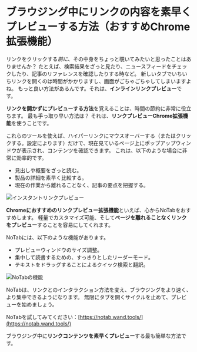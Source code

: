 # ブラウジング中にリンクの内容を素早くプレビューする方法（おすすめChrome拡張機能）

リンクをクリックする*前に*、その中身をちょっと覗いてみたいと思ったことはありませんか？ たとえば、検索結果をざっと見たり、ニュースフィードをチェックしたり、記事のリファレンスを確認したりする時など。 新しいタブでいちいちリンクを開くのは時間がかかりますし、画面がごちゃごちゃしてしまいますよね。 もっと良い方法があるんです。それは、**インラインリンクプレビュー**です。

**リンクを開かずにプレビューする方法**を覚えることは、時間の節約に非常に役立ちます。 最も手っ取り早い方法は？ それは、**リンクプレビューChrome拡張機能**を使うことです。

これらのツールを使えば、ハイパーリンクにマウスオーバーする（またはクリックする。設定によります）だけで、現在見ているページ上にポップアップウィンドウが表示され、コンテンツを確認できます。 これは、以下のような場合に非常に効率的です。

*   見出しや概要をざっと読む。
*   製品の詳細を素早く比較する。
*   現在の作業から離れることなく、記事の要点を把握する。

![インスタントリンクプレビュー](images/notab1.png)

**Chromeにおすすめのリンクプレビュー拡張機能**といえば、心からNoTabをおすすめします。 軽量でカスタマイズ可能、そして**ページを離れることなくリンクをプレビュー**することを容易にしてくれます。

NoTabには、以下のような機能があります。

*   プレビューウィンドウのサイズ調整。
*   集中して読書するための、すっきりとしたリーダーモード。
*   テキストをドラッグすることによるクイック検索と翻訳。

![NoTabの機能](images/notab2.png)

NoTabは、リンクとのインタラクション方法を変え、ブラウジングをより速く、より集中できるようになります。 無限にタブを開くサイクルを止めて、プレビューを始めましょう。

NoTabを試してみてください：[https://notab.wand.tools/](https://notab.wand.tools/)

ブラウジング中に**リンクコンテンツを素早くプレビュー**する最も簡単な方法です。

